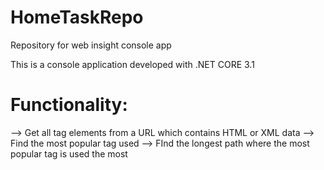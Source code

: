 # HomeTaskRepo
Repository for web insight console app 


This is a console application developed with .NET CORE 3.1

# Functionality:

--> Get all tag elements from a URL which contains HTML or XML data
--> Find the most popular tag used
--> FInd the longest path where the most popular tag is used the most


